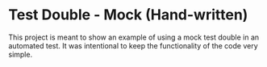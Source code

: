 # Test Double - Mock (Hand-written)

This project is meant to show an example of using a mock test double in an automated test. It was intentional to keep the functionality of the code very simple.


